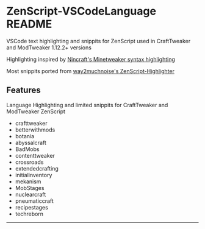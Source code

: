# ZenScript-VSCodeLanguage README

VSCode text highlighting and snippits for ZenScript used in CraftTweaker and ModTweaker 1.12.2+ versions

Highlighting inspired by [Nincraft's Minetweaker syntax highlighting](https://github.com/Nincraft/minetweaker-syntax-highlighting)

Most snippits ported from [way2muchnoise's ZenScript-Highlighter](https://github.com/way2muchnoise/ZenScript-Highlighter)

## Features

Language Highlighting and limited snippits for CraftTweaker and ModTweaker ZenScript
* crafttweaker
* betterwithmods
* botania
* abyssalcraft
* BadMobs
* contenttweaker
* crossroads
* extendedcrafting
* initialinventory
* mekanism
* MobStages
* nuclearcraft
* pneumaticcraft
* recipestages
* techreborn

-----------------------------------------------------------------------------------------------------------
